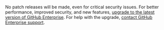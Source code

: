 No patch releases will be made, even for critical security issues. For better performance, improved security, and new features, <a href="/enterprise/admin/guides/installation/upgrading-github-enterprise/">upgrade to the latest version of GitHub Enterprise</a>. For help with the upgrade, <a href="https://enterprise.github.com/support">contact GitHub Enterprise support</a>.
